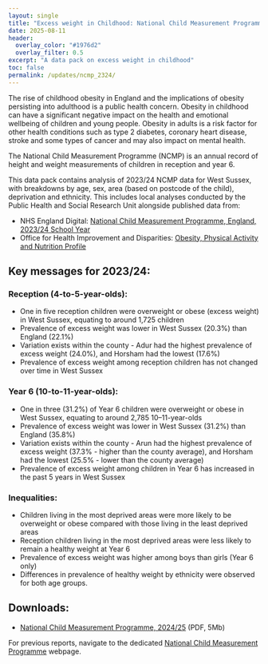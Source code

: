 ```yaml
---
layout: single
title: "Excess weight in Childhood: National Child Measurement Programme 2023/24"
date: 2025-08-11
header: 
  overlay_color: "#1976d2"
  overlay_filter: 0.5
excerpt: "A data pack on excess weight in childhood"
toc: false
permalink: /updates/ncmp_2324/
---
```

The rise of childhood obesity in England and the implications of obesity persisting into adulthood is a public health concern. Obesity in childhood can have a significant negative impact on the health and emotional wellbeing of children and young people. Obesity in adults is a risk factor for other health conditions such as type 2 diabetes, coronary heart disease, stroke and some types of cancer and may also impact on mental health.

The National Child Measurement Programme (NCMP) is an annual record of height and weight measurements of children in reception and year 6. 

This data pack contains analysis of 2023/24 NCMP data for West Sussex, with breakdowns by age, sex, area (based on postcode of the child), deprivation and ethnicity.  This includes local analyses conducted by the Public Health and Social Research Unit alongside published data from: 

+	NHS England Digital: [National Child Measurement Programme, England, 2023/24 School Year](https://digital.nhs.uk/data-and-information/publications/statistical/national-child-measurement-programme/2023-24-school-year)
+	Office for Health Improvement and Disparities: [Obesity, Physical Activity and Nutrition Profile](https://fingertips.phe.org.uk/profile/obesity-physical-activity-nutrition)

## Key messages for 2023/24:

### Reception (4-to-5-year-olds):
+	One in five reception children were overweight or obese (excess weight) in West Sussex, equating to around 1,725 children
+	Prevalence of excess weight was lower in West Sussex (20.3%) than England (22.1%)
+	Variation exists within the county - Adur had the highest prevalence of excess weight (24.0%), and Horsham had the lowest (17.6%)
+	Prevalence of excess weight among reception children has not changed over time in West Sussex

### Year 6 (10-to-11-year-olds): 
+ One in three (31.2%) of Year 6 children were overweight or obese in West Sussex, equating to around 2,785 10–11-year-olds
+ Prevalence of excess weight was lower in West Sussex (31.2%) than England (35.8%)
+ Variation exists within the county - Arun had the highest prevalence of excess weight (37.3% - higher than the county average), and Horsham had the lowest (25.5% - lower than the county average)
+ Prevalence of excess weight among children in Year 6 has increased in the past 5 years in West Sussex 

### Inequalities: 
+	Children living in the most deprived areas were more likely to be overweight or obese compared with those living in the least deprived areas
+	Reception children living in the most deprived areas were less likely to remain a healthy weight at Year 6
+	Prevalence of excess weight was higher among boys than girls (Year 6 only)
+	Differences in prevalence of healthy weight by ethnicity were observed for both age groups.

## Downloads:
+ [National Child Measurement Programme, 2024/25](assets/pdf/ncmp/NCMP_2324.pdf) (PDF, 5Mb)

For previous reports, navigate to the dedicated [National Child Measurement Programme](/_starting-well/07-ncmp.md) webpage.
